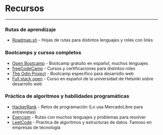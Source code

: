 # Recursos

---

### Rutas de aprendizaje

- [Roadmap.sh](https://roadmap.sh/) - Hojas de rutas para distintos lenguajes y roles con links

### Bootcamps y cursos completos

- [Open Bootcamp](https://open-bootcamp.com/) - Bootcamp gratuito en español, muchos lenguajes
- [freeCodeCamp](https://www.freecodecamp.org/) - Cursos y certificaciones para distintos roles
- [The Odin Project](https://www.theodinproject.com/) - Bootcamp específico para desarrollo web
- [Full stack open](https://fullstackopen.com/es/) - Curso en español de la universidad de Helsinki sobre desarrollo web

### Práctica de algoritmos y habilidades programáticas

- [HackerRank](https://www.hackerrank.com/) - Retos de programación (Lo usa MercadoLibre para entrevistas)
- [Exercism](https://exercism.org/) - Rutas con muchos lenguajes y problemas para resolver
- [LeetCode](https://leetcode.com/) - Practica de algoritmos y estructuras de datos. Famoso en empresas de tecnología
